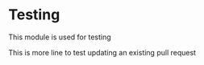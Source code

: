 Testing
=======

This module is used for testing

This is more line to test updating an existing pull request